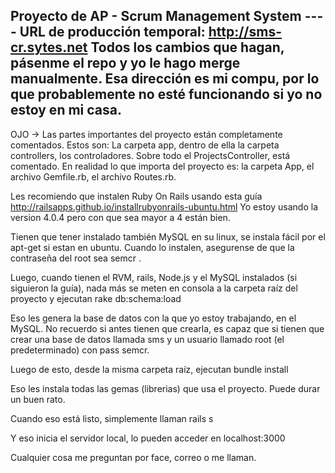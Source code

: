 Proyecto de AP - Scrum Management System
---- URL de producción temporal: http://sms-cr.sytes.net
    Todos los cambios que hagan, pásenme el repo y yo le hago merge manualmente. Esa dirección es mi compu, por lo que 
    probablemente no esté funcionando si yo no estoy en mi casa.
---------------------------

OJO -> Las partes importantes del proyecto están completamente comentados. Estos son:
  La carpeta app, dentro de ella la carpeta controllers, los controladores. Sobre todo el ProjectsController, está comentado.
  En realidad lo que importa del proyecto es: la carpeta App, el archivo Gemfile.rb, el archivo Routes.rb.

Les recomiendo que instalen Ruby On Rails usando esta guía http://railsapps.github.io/installrubyonrails-ubuntu.html
Yo estoy usando la version 4.0.4 pero con que sea mayor a 4 están bien.

Tienen que tener instalado también MySQL en su linux, se instala fácil por el apt-get si estan en ubuntu. Cuando lo instalen, asegurense de que la contraseña del root sea semcr .

Luego, cuando tienen el RVM, rails, Node.js y el MySQL instalados (si siguieron la guía), nada más se meten en consola a la carpeta raíz del proyecto y ejecutan
  rake db:schema:load
  
Eso les genera la base de datos con la que yo estoy trabajando, en el MySQL. No recuerdo si antes tienen que crearla, es capaz que si tienen que crear una base de datos llamada sms y un usuario llamado root (el predeterminado) con pass semcr.

Luego de esto, desde la misma carpeta raíz, ejecutan
  bundle install
  
Eso les instala todas las gemas (librerias) que usa el proyecto. Puede durar un buen rato.

Cuando eso está listo, simplemente llaman
  rails s
  
Y eso inicia el servidor local, lo pueden acceder en localhost:3000

Cualquier cosa me preguntan por face, correo o me llaman.
